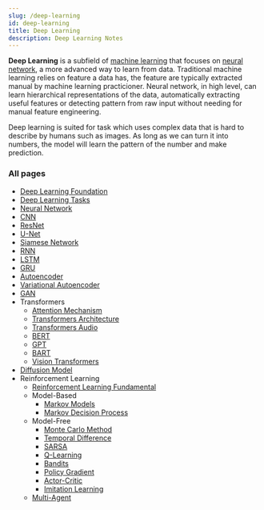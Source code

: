 ```yaml
---
slug: /deep-learning
id: deep-learning
title: Deep Learning
description: Deep Learning Notes
---
```


**Deep Learning** is a subfield of [machine learning](/machine-learning) that focuses on [neural network](deep-learning/neural-network), a more advanced way to learn from data. Traditional machine learning relies on feature a data has, the feature are typically extracted manual by machine learning practicioner. Neural network, in high level, can learn hierarchical representations of the data, automatically extracting useful features or detecting pattern from raw input without needing for manual feature engineering.

Deep learning is suited for task which uses complex data that is hard to describe by humans such as images. As long as we can turn it into numbers, the model will learn the pattern of the number and make prediction.

### All pages

- [Deep Learning Foundation](deep-learning/deep-learning-foundation)
- [Deep Learning Tasks](deep-learning/deep-learning-tasks)
- [Neural Network](deep-learning/neural-network)
- [CNN](deep-learning/cnn)
- [ResNet](deep-learning/resnet)
- [U-Net](deep-learning/u-net)
- [Siamese Network](deep-learning/siamese-network)
- [RNN](deep-learning/rnn)
- [LSTM](deep-learning/lstm)
- [GRU](deep-learning/gru)
- [Autoencoder](deep-learning/autoencoder)
- [Variational Autoencoder](deep-learning/variational-autoencoder)
- [GAN](deep-learning/gan)
- Transformers
  - [Attention Mechanism](deep-learning/transformers/attention-mechanism)
  - [Transformers Architecture](deep-learning/transformers/transformers-architecture)
  - [Transformers Audio](deep-learning/transformers/transformers-audio)
  - [BERT](deep-learning/transformers/bert)
  - [GPT](deep-learning/transformers/gpt)
  - [BART](deep-learning/transformers/bart)
  - [Vision Transformers](deep-learning/transformers/vision-transformers)
- [Diffusion Model](deep-learning/diffusion-model)
- Reinforcement Learning
  - [Reinforcement Learning Fundamental](deep-learning/reinforcement-learning/reinforcement-learning-fundamental)
  - Model-Based
    - [Markov Models](deep-learning/reinforcement-learning/markov-models)
    - [Markov Decision Process](deep-learning/reinforcement-learning/markov-decision-process)
  - Model-Free
    - [Monte Carlo Method](deep-learning/reinforcement-learning/monte-carlo-method)
    - [Temporal Difference](deep-learning/reinforcement-learning/temporal-difference)
    - [SARSA](deep-learning/reinforcement-learning/sarsa)
    - [Q-Learning](deep-learning/reinforcement-learning/q-learning)
    - [Bandits](deep-learning/reinforcement-learning/bandits)
    - [Policy Gradient](deep-learning/reinforcement-learning/policy-gradient)
    - [Actor-Critic](deep-learning/reinforcement-learning/actor-critic)
    - [Imitation Learning](deep-learning/reinforcement-learning/imitation-learning)
  - [Multi-Agent](deep-learning/reinforcement-learning/multi-agent)
